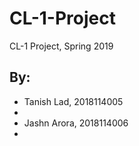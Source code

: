 # CL-1-Project
CL-1 Project, Spring 2019

## By:
<ul>
  <li>Tanish Lad, 2018114005<li>
  <li>Jashn Arora, 2018114006<li>
<ul>
